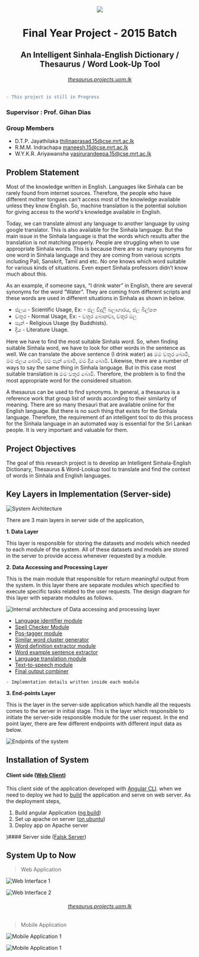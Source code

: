 
<h6 align="center"><img align="center" src="https://github.com/maneeshaindrachapa/FYP/blob/master/AngularClient/src/assets/img/main_logo.png?raw=true"><h6>
<h1 align="center">Final Year Project - 2015 Batch</h1>
<h2 align="center">An Intelligent Sinhala-English Dictionary / Thesaurus / Word Look-Up Tool</h2>

<h6 align="center"><a href="http://thesaurus.projects.uom.lk">thesaurus.projects.uom.lk</a></h6>

```diff
- This project is still in Progress
```

### Supervisor : Prof. Gihan Dias

### Group Members
  - D.T.P. Jayathilaka [thilinaprasad.15@cse.mrt.ac.lk](thilinaprasad.15@cse.mrt.ac.lk)
  - R.M.M. Indrachapa [maneesh.15@cse.mrt.ac.lk](maneesh.15@cse.mrt.ac.lk)
  - W.Y.K.R. Ariyawansha [yasirurandeepa.15@cse.mrt.ac.lk](yasirurandeepa.15@cse.mrt.ac.lk)

> 

## Problem Statement

Most of the knowledge written in English. Languages like Sinhala can be rarely found from internet sources. Therefore, the people who have different mother tongues can’t access most of the knowledge available unless they know English. So, machine translation is the potential solution for giving access to the world's knowledge available in English.

Today, we can translate almost any language to another language by using google translator. This is also available for the Sinhala language. But the main issue in the Sinhala language is that the words which results after the translation is not matching properly. People are struggling when to use appropriate Sinhala words. This is because there are so many synonyms for one word in Sinhala language and they are coming from various scripts including Pali, Sanskrit, Tamil and etc. No one knows which word suitable for various kinds of situations. Even expert Sinhala professors didn’t know much about this.

As an example, if someone says, “I drink water” in English, there are several synonyms for the word “Water”. They are coming from different scripts and these words are used in different situations in Sinhala as shown in below.

- ජලය - Scientific Usage, Ex: - ජල විදුලි බලාගාරය, ජල බිල්පත
- වතුර - Normal Usage, Ex: - වතුර බොනවා, වතුර මල
- පැන් - Religious Usage (by Buddhists).
- දිය - Literature Usage.

Here we have to find the most suitable Sinhala word. So, when finding suitable Sinhala word, we have to look for other words in the sentence as well. We can translate the above sentence (I drink water) as මම වතුර බොමි, මම ජලය බොමි, මම පැන් බොමි, මම දිය බොමි. Likewise, there are a number of ways to say the same thing in Sinhala language. But in this case most suitable translation is මම වතුර බොමි. Therefore, the problem is to find the most appropriate word for the considered situation.

A thesaurus can be used to find synonyms. In general, a thesaurus is a reference work that group list of words according to their similarity of meaning. There are so many thesauri that are available online for the English language. But there is no such thing that exists for the Sinhala language. Therefore, the requirement of an intelligent tool to do this process for the Sinhala language in an automated way is essential for the Sri Lankan people. It is very important and valuable for them.

## Project Objectives

The goal of this research project is to develop an Intelligent Sinhala-English Dictionary, Thesaurus & Word-Lookup tool to translate and find the context of words in Sinhala and English languages. 
 
## Key Layers in Implementation (Server-side) 

![System Architecture](https://github.com/maneeshaindrachapa/FYP/blob/master/WorkInProgress/Docs/images/FYP_Archi.png?raw=true)

There are 3 main layers in server side of the application,

**1. Data Layer**

This layer is responsible for storing the datasets and models which needed to each module of the system. All of these datasets and models are stored in the server to provide access whenever requested by a module.

**2. Data Accessing and Processing Layer**

This is the main module that responsible for return meaningful output from the system. In this layer there are separate modules which specified to execute specific tasks related to the user requests. The design diagram for this layer with separate modules as follows.

![Internal architecture of Data accessing and processing layer](https://github.com/maneeshaindrachapa/FYP/blob/master/WorkInProgress/Docs/images/System%20Diagram.png?raw=true)

 - [Language identifier module](https://github.com/maneeshaindrachapa/FYP/tree/master/PythonServer/fyp_server/modules/lang_identifier)
 - [Spell Checker Module](https://github.com/maneeshaindrachapa/FYP/tree/master/PythonServer/fyp_server/modules/spell_checker)
 - [Pos-tagger module](https://github.com/maneeshaindrachapa/FYP/tree/master/PythonServer/fyp_server/modules/main/sinhala/pos_tag)
 - [Similar word cluster generator](https://github.com/maneeshaindrachapa/FYP/tree/master/PythonServer/fyp_server/modules/main/sinhala/synonyms)
 - [Word definition extractor module](https://github.com/maneeshaindrachapa/FYP/tree/master/PythonServer/fyp_server/modules/main/sinhala/definitions)
 - [Word example sentence extractor](https://github.com/maneeshaindrachapa/FYP/tree/master/PythonServer/fyp_server/modules/main/sinhala/example_sentences)
 - [Language translation module](https://github.com/maneeshaindrachapa/FYP/tree/master/PythonServer/fyp_server/modules/translator)
 - [Text-to-speech module](https://github.com/maneeshaindrachapa/FYP/tree/master/PythonServer/fyp_server/modules/tts)
 - [Final output combiner](https://github.com/maneeshaindrachapa/FYP/tree/master/PythonServer/fyp_server/modules/formatter)
```
- Implemntation details written inside each module
```
**3. End-points Layer**

This is the layer in the server-side application which handle all the requests comes to the server in initial stage. This is the layer which responsible to initiate the server-side responsible module for the user request. In the end point layer, there are few different endpoints with different input data as below.

![Endpints of the system](https://github.com/maneeshaindrachapa/FYP/blob/master/WorkInProgress/Docs/images/end-points.jpg?raw=true)


## Installation of System
 #### Client side ([Web Client](https://github.com/maneeshaindrachapa/Thesaurus/tree/master/AngularClient))
 This client side of the application developed with [Angular CLI](https://cli.angular.io/). when we need to deploy we had to [build](https://angular.io/cli/build) the application and serve on web server. As the deployment steps,
 1. Build angular Application ([ng build](https://angular.io/cli/build))
 2. Set up apache on server ([on ubuntu](https://www.digitalocean.com/community/tutorials/how-to-install-the-apache-web-server-on-ubuntu-18-04-quickstart))
 3. Deploy app on Apache server

)#### Server side ([Falsk Server](https://github.com/maneeshaindrachapa/Thesaurus/tree/master/PythonServer/fyp_server))



## System Up to Now


> Web Application

![Web Interface 1](https://github.com/maneeshaindrachapa/Thesaurus/blob/master/WorkInProgress/Docs/images/web_interface_1.png?raw=true)

![Web Interface 2](https://github.com/maneeshaindrachapa/Thesaurus/blob/master/WorkInProgress/Docs/images/web_interface_2.png?raw=true)

<h6 align="center"><a href="http://thesaurus.projects.uom.lk">thesaurus.projects.uom.lk</a></h6>

> Mobile Application

![Mobile Application 1](https://github.com/maneeshaindrachapa/Thesaurus/blob/master/WorkInProgress/Docs/images/mobile_interface_1.jpg?raw=true)

![Mobile Application 1](https://github.com/maneeshaindrachapa/Thesaurus/blob/master/WorkInProgress/Docs/images/mobile_interface_2.jpg?raw=true)

<!--stackedit_data:
eyJoaXN0b3J5IjpbLTEzOTM5ODMxODgsNTg0NTAyNDYwLDE3Mj
Y0ODA4NjEsMjQ0NDAyNDAzLDcxNDExNjkyNSw2MzIzMzIzNCw0
MzE2MzAxNzcsNzkzODY0OTg3LDc1MDY3MDYwLDc4NTYzNDkzOS
wtMzI4MDQ2Nzk1LC0yMTI1NzA2MjAxLDEzODg1NDAyNjcsLTQ1
NTQyMDE2MywtNTk1ODgzNTk4LC0xMzIwNjc4MTk2LC03OTA3OD
k4NzEsMTQwMTMzNTUyNCwtNDEyNDg4ODMxLDgyNDQ0MzE3MF19

-->